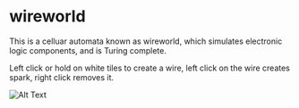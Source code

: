 # wireworld
This is a celluar automata known as wireworld, which simulates electronic logic components, and is Turing complete.

Left click or hold on white tiles to create a wire, left click on the wire creates spark, right click removes it.

![Alt Text](https://media.giphy.com/media/KG0E57YtFqmzsqblJB/giphy.gif)
